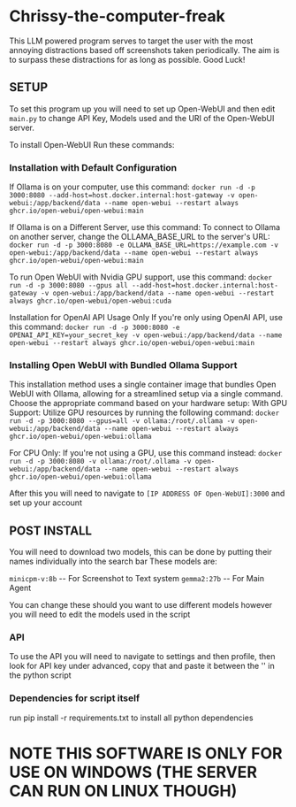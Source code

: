 # Chrissy-the-computer-freak
This LLM powered program serves to target the user with the most annoying distractions based off screenshots taken periodically. The aim is to surpass these distractions for as long as possible. Good Luck!


## SETUP

To set this program up you will need to set up Open-WebUI and then edit `main.py` to change API Key, Models used and the URI of the Open-WebUI server.

To install Open-WebUI Run these commands:

### Installation with Default Configuration
If Ollama is on your computer, use this command:
`docker run -d -p 3000:8080 --add-host=host.docker.internal:host-gateway -v open-webui:/app/backend/data --name open-webui --restart always ghcr.io/open-webui/open-webui:main`

If Ollama is on a Different Server, use this command:
To connect to Ollama on another server, change the OLLAMA_BASE_URL to the server's URL:
`docker run -d -p 3000:8080 -e OLLAMA_BASE_URL=https://example.com -v open-webui:/app/backend/data --name open-webui --restart always ghcr.io/open-webui/open-webui:main`

To run Open WebUI with Nvidia GPU support, use this command:
`docker run -d -p 3000:8080 --gpus all --add-host=host.docker.internal:host-gateway -v open-webui:/app/backend/data --name open-webui --restart always ghcr.io/open-webui/open-webui:cuda`

Installation for OpenAI API Usage Only
If you're only using OpenAI API, use this command:
`docker run -d -p 3000:8080 -e OPENAI_API_KEY=your_secret_key -v open-webui:/app/backend/data --name open-webui --restart always ghcr.io/open-webui/open-webui:main`

### Installing Open WebUI with Bundled Ollama Support

This installation method uses a single container image that bundles Open WebUI with Ollama, allowing for a streamlined setup via a single command. Choose the appropriate command based on your hardware setup:
With GPU Support: Utilize GPU resources by running the following command:
`docker run -d -p 3000:8080 --gpus=all -v ollama:/root/.ollama -v open-webui:/app/backend/data --name open-webui --restart always ghcr.io/open-webui/open-webui:ollama`

For CPU Only: If you're not using a GPU, use this command instead:
`docker run -d -p 3000:8080 -v ollama:/root/.ollama -v open-webui:/app/backend/data --name open-webui --restart always ghcr.io/open-webui/open-webui:ollama`

After this you will need to navigate to `[IP ADDRESS OF Open-WebUI]:3000` and set up your account


## POST INSTALL  

You will need to download two models, this can be done by putting their names individually into the search bar
These models are:

`minicpm-v:8b` -- For Screenshot to Text system
`gemma2:27b`   -- For Main Agent

You can change these should you want to use different models however you will need to edit the models used in the script

### API

To use the API you will need to navigate to settings and then profile, then look for API key under advanced, copy that and paste it between the '' in the python script

### Dependencies for script itself

run pip install -r requirements.txt to install all python dependencies

# NOTE THIS SOFTWARE IS ONLY FOR USE ON WINDOWS (THE SERVER CAN RUN ON LINUX THOUGH)

